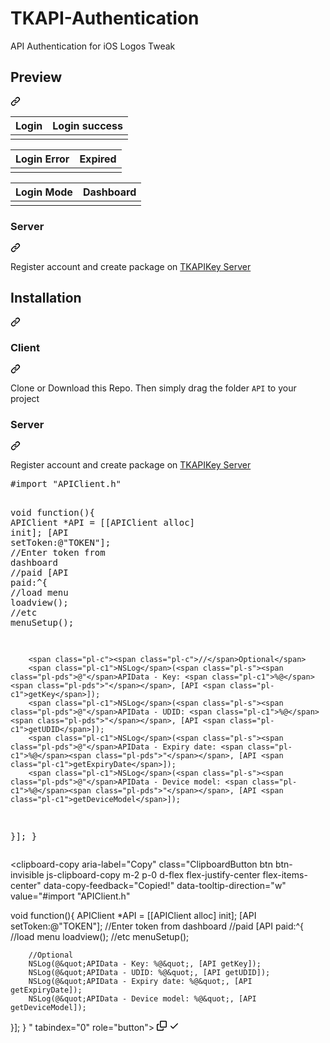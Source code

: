# TKAPI-Authentication
API Authentication for iOS Logos Tweak
<div class="markdown-heading" dir="auto"><h2 tabindex="-1" class="heading-element" dir="auto">Preview</h2><a id="user-content-preview" class="anchor" aria-label="Permalink: Preview" href="#preview"><svg class="octicon octicon-link" viewBox="0 0 16 16" version="1.1" width="16" height="16" aria-hidden="true"><path d="m7.775 3.275 1.25-1.25a3.5 3.5 0 1 1 4.95 4.95l-2.5 2.5a3.5 3.5 0 0 1-4.95 0 .751.751 0 0 1 .018-1.042.751.751 0 0 1 1.042-.018 1.998 1.998 0 0 0 2.83 0l2.5-2.5a2.002 2.002 0 0 0-2.83-2.83l-1.25 1.25a.751.751 0 0 1-1.042-.018.751.751 0 0 1-.018-1.042Zm-4.69 9.64a1.998 1.998 0 0 0 2.83 0l1.25-1.25a.751.751 0 0 1 1.042.018.751.751 0 0 1 .018 1.042l-1.25 1.25a3.5 3.5 0 1 1-4.95-4.95l2.5-2.5a3.5 3.5 0 0 1 4.95 0 .751.751 0 0 1-.018 1.042.751.751 0 0 1-1.042.018 1.998 1.998 0 0 0-2.83 0l-2.5 2.5a1.998 1.998 0 0 0 0 2.83Z"></path></svg></a></div>

<markdown-accessiblity-table data-catalyst=""><table>
<thead>
<tr>
<th align="center">Login</th>
<th align="center">Login success</th>
</tr>
</thead>
<tbody>
<tr>
<td align="center"><a target="_blank" rel="noopener noreferrer nofollow" href="https://github.com/user-attachments/assets/53b9caf4-73aa-441b-ba55-ee37bbbd4b58"><img src="https://github.com/user-attachments/assets/53b9caf4-73aa-441b-ba55-ee37bbbd4b58" alt="" style="max-width: 100%;"></a></td>
<td align="center"><a target="_blank" rel="noopener noreferrer nofollow" href="https://github.com/user-attachments/assets/b7a8661b-eaba-4766-995c-1068b43c886b"><img src="https://github.com/user-attachments/assets/b7a8661b-eaba-4766-995c-1068b43c886b" alt="" style="max-width: 100%;"></a></td>
</tr>
</tbody>
</table>
</markdown-accessiblity-table>

<markdown-accessiblity-table data-catalyst=""><table>
<thead>
<tr>
<th align="center">Login Error</th>
<th align="center">Expired</th>
</tr>
</thead>
<tbody>
<tr>
<td align="center"><a target="_blank" rel="noopener noreferrer nofollow" href="https://github.com/user-attachments/assets/fe1fe798-c864-4da6-bb64-6f91aa762337"><img src="https://github.com/user-attachments/assets/fe1fe798-c864-4da6-bb64-6f91aa762337" alt="" style="max-width: 100%;"></a></td>
<td align="center"><a target="_blank" rel="noopener noreferrer nofollow" href="https://github.com/user-attachments/assets/19b3c3b4-9041-4fed-98af-416de8d86e35"><img src="https://github.com/user-attachments/assets/19b3c3b4-9041-4fed-98af-416de8d86e35" alt="" style="max-width: 100%;"></a></td>
</tr>
</tbody>
</table>
</markdown-accessiblity-table>

<markdown-accessiblity-table data-catalyst=""><table>
<thead>
<tr>
<th align="center">Login Mode</th>
<th align="center">Dashboard</th>
</tr>
</thead>
<tbody>
<tr>
<td align="center"><a target="_blank" rel="noopener noreferrer nofollow" href="https://github.com/user-attachments/assets/6f0cce1c-4119-4352-b423-c608f0aa2818"><img src="https://github.com/user-attachments/assets/6f0cce1c-4119-4352-b423-c608f0aa2818" alt="" style="max-width: 100%;"></a></td>
<td align="center"><a target="_blank" rel="noopener noreferrer nofollow" href="https://github.com/user-attachments/assets/eed7f9c5-3ca3-4552-bcf6-586a638441d4"><img src="https://github.com/user-attachments/assets/eed7f9c5-3ca3-4552-bcf6-586a638441d4" alt="" style="max-width: 100%;"></a></td>
</tr>
</tbody>
</table>
</markdown-accessiblity-table>

<div class="markdown-heading" dir="auto"><h3 tabindex="-1" class="heading-element" dir="auto">Server</h3><a id="user-content-server" class="anchor" aria-label="Permalink: Server" href="#server"><svg class="octicon octicon-link" viewBox="0 0 16 16" version="1.1" width="16" height="16" aria-hidden="true"><path d="m7.775 3.275 1.25-1.25a3.5 3.5 0 1 1 4.95 4.95l-2.5 2.5a3.5 3.5 0 0 1-4.95 0 .751.751 0 0 1 .018-1.042.751.751 0 0 1 1.042-.018 1.998 1.998 0 0 0 2.83 0l2.5-2.5a2.002 2.002 0 0 0-2.83-2.83l-1.25 1.25a.751.751 0 0 1-1.042-.018.751.751 0 0 1-.018-1.042Zm-4.69 9.64a1.998 1.998 0 0 0 2.83 0l1.25-1.25a.751.751 0 0 1 1.042.018.751.751 0 0 1 .018 1.042l-1.25 1.25a3.5 3.5 0 1 1-4.95-4.95l2.5-2.5a3.5 3.5 0 0 1 4.95 0 .751.751 0 0 1-.018 1.042.751.751 0 0 1-1.042.018 1.998 1.998 0 0 0-2.83 0l-2.5 2.5a1.998 1.998 0 0 0 0 2.83Z"></path></svg></a></div>
<p dir="auto">Register account and create package on <a href="https://tuankhang.xyz" rel="nofollow">TKAPIKey Server</a></p>

<div class="markdown-heading" dir="auto"><h2 tabindex="-1" class="heading-element" dir="auto">Installation</h2><a id="user-content-installation" class="anchor" aria-label="Permalink: Installation" href="#installation"><svg class="octicon octicon-link" viewBox="0 0 16 16" version="1.1" width="16" height="16" aria-hidden="true"><path d="m7.775 3.275 1.25-1.25a3.5 3.5 0 1 1 4.95 4.95l-2.5 2.5a3.5 3.5 0 0 1-4.95 0 .751.751 0 0 1 .018-1.042.751.751 0 0 1 1.042-.018 1.998 1.998 0 0 0 2.83 0l2.5-2.5a2.002 2.002 0 0 0-2.83-2.83l-1.25 1.25a.751.751 0 0 1-1.042-.018.751.751 0 0 1-.018-1.042Zm-4.69 9.64a1.998 1.998 0 0 0 2.83 0l1.25-1.25a.751.751 0 0 1 1.042.018.751.751 0 0 1 .018 1.042l-1.25 1.25a3.5 3.5 0 1 1-4.95-4.95l2.5-2.5a3.5 3.5 0 0 1 4.95 0 .751.751 0 0 1-.018 1.042.751.751 0 0 1-1.042.018 1.998 1.998 0 0 0-2.83 0l-2.5 2.5a1.998 1.998 0 0 0 0 2.83Z"></path></svg></a></div>

<div class="markdown-heading" dir="auto"><h3 tabindex="-1" class="heading-element" dir="auto">Client</h3><a id="user-content-client" class="anchor" aria-label="Permalink: Client" href="#client"><svg class="octicon octicon-link" viewBox="0 0 16 16" version="1.1" width="16" height="16" aria-hidden="true"><path d="m7.775 3.275 1.25-1.25a3.5 3.5 0 1 1 4.95 4.95l-2.5 2.5a3.5 3.5 0 0 1-4.95 0 .751.751 0 0 1 .018-1.042.751.751 0 0 1 1.042-.018 1.998 1.998 0 0 0 2.83 0l2.5-2.5a2.002 2.002 0 0 0-2.83-2.83l-1.25 1.25a.751.751 0 0 1-1.042-.018.751.751 0 0 1-.018-1.042Zm-4.69 9.64a1.998 1.998 0 0 0 2.83 0l1.25-1.25a.751.751 0 0 1 1.042.018.751.751 0 0 1 .018 1.042l-1.25 1.25a3.5 3.5 0 1 1-4.95-4.95l2.5-2.5a3.5 3.5 0 0 1 4.95 0 .751.751 0 0 1-.018 1.042.751.751 0 0 1-1.042.018 1.998 1.998 0 0 0-2.83 0l-2.5 2.5a1.998 1.998 0 0 0 0 2.83Z"></path></svg></a></div>

<p dir="auto">Clone or Download this Repo. Then simply drag the folder <code>API</code> to your project</p>

<div class="markdown-heading" dir="auto"><h3 tabindex="-1" class="heading-element" dir="auto">Server</h3><a id="user-content-server" class="anchor" aria-label="Permalink: Server" href="#server"><svg class="octicon octicon-link" viewBox="0 0 16 16" version="1.1" width="16" height="16" aria-hidden="true"><path d="m7.775 3.275 1.25-1.25a3.5 3.5 0 1 1 4.95 4.95l-2.5 2.5a3.5 3.5 0 0 1-4.95 0 .751.751 0 0 1 .018-1.042.751.751 0 0 1 1.042-.018 1.998 1.998 0 0 0 2.83 0l2.5-2.5a2.002 2.002 0 0 0-2.83-2.83l-1.25 1.25a.751.751 0 0 1-1.042-.018.751.751 0 0 1-.018-1.042Zm-4.69 9.64a1.998 1.998 0 0 0 2.83 0l1.25-1.25a.751.751 0 0 1 1.042.018.751.751 0 0 1 .018 1.042l-1.25 1.25a3.5 3.5 0 1 1-4.95-4.95l2.5-2.5a3.5 3.5 0 0 1 4.95 0 .751.751 0 0 1-.018 1.042.751.751 0 0 1-1.042.018 1.998 1.998 0 0 0-2.83 0l-2.5 2.5a1.998 1.998 0 0 0 0 2.83Z"></path></svg></a></div>

<p dir="auto">Register account and create package on <a href="https://tuankhang.xyz" rel="nofollow">TKAPIKey Server</a></p>

<div class="highlight highlight-source-objc notranslate position-relative overflow-auto" dir="auto"><pre>#<span class="pl-k">import</span> <span class="pl-s"><span class="pl-pds">"</span>APIClient.h<span class="pl-pds">"</span></span>

<span class="pl-k">void</span> <span class="pl-en">function</span>(){
    APIClient *API = [[APIClient <span class="pl-c1">alloc</span>] <span class="pl-c1">init</span>];
    [API <span class="pl-c1">setToken:</span><span class="pl-s"><span class="pl-pds">@"</span>TOKEN<span class="pl-pds">"</span></span>]; <span class="pl-c"><span class="pl-c">//</span>Enter token from dashboard</span>
   <span class="pl-c"><span class="pl-c">//</span>paid</span>
    [API <span class="pl-c1">paid:</span>^{
        <span class="pl-c"><span class="pl-c">//</span>load menu</span>
        <span class="pl-c1">loadview</span>(); <span class="pl-c"><span class="pl-c">//</span>etc</span>
        <span class="pl-c1">menuSetup</span>();

        <span class="pl-c"><span class="pl-c">//</span>Optional</span>
    	<span class="pl-c1">NSLog</span>(<span class="pl-s"><span class="pl-pds">@"</span>APIData - Key: <span class="pl-c1">%@</span><span class="pl-pds">"</span></span>, [API <span class="pl-c1">getKey</span>]);
        <span class="pl-c1">NSLog</span>(<span class="pl-s"><span class="pl-pds">@"</span>APIData - UDID: <span class="pl-c1">%@</span><span class="pl-pds">"</span></span>, [API <span class="pl-c1">getUDID</span>]);
        <span class="pl-c1">NSLog</span>(<span class="pl-s"><span class="pl-pds">@"</span>APIData - Expiry date: <span class="pl-c1">%@</span><span class="pl-pds">"</span></span>, [API <span class="pl-c1">getExpiryDate</span>]);
        <span class="pl-c1">NSLog</span>(<span class="pl-s"><span class="pl-pds">@"</span>APIData - Device model: <span class="pl-c1">%@</span><span class="pl-pds">"</span></span>, [API <span class="pl-c1">getDeviceModel</span>]);

   }];
}
</pre><div class="zeroclipboard-container">
    <clipboard-copy aria-label="Copy" class="ClipboardButton btn btn-invisible js-clipboard-copy m-2 p-0 d-flex flex-justify-center flex-items-center" data-copy-feedback="Copied!" data-tooltip-direction="w" value="#import &quot;APIClient.h&quot;

void function(){
    APIClient *API = [[APIClient alloc] init];
    [API setToken:@&quot;TOKEN&quot;]; //Enter token from dashboard
   //paid
    [API paid:^{
        //load menu
        loadview(); //etc
        menuSetup();

        //Optional
    	NSLog(@&quot;APIData - Key: %@&quot;, [API getKey]);
        NSLog(@&quot;APIData - UDID: %@&quot;, [API getUDID]);
        NSLog(@&quot;APIData - Expiry date: %@&quot;, [API getExpiryDate]);
        NSLog(@&quot;APIData - Device model: %@&quot;, [API getDeviceModel]);

   }];
}
" tabindex="0" role="button">
      <svg aria-hidden="true" height="16" viewBox="0 0 16 16" version="1.1" width="16" data-view-component="true" class="octicon octicon-copy js-clipboard-copy-icon">
    <path d="M0 6.75C0 5.784.784 5 1.75 5h1.5a.75.75 0 0 1 0 1.5h-1.5a.25.25 0 0 0-.25.25v7.5c0 .138.112.25.25.25h7.5a.25.25 0 0 0 .25-.25v-1.5a.75.75 0 0 1 1.5 0v1.5A1.75 1.75 0 0 1 9.25 16h-7.5A1.75 1.75 0 0 1 0 14.25Z"></path><path d="M5 1.75C5 .784 5.784 0 6.75 0h7.5C15.216 0 16 .784 16 1.75v7.5A1.75 1.75 0 0 1 14.25 11h-7.5A1.75 1.75 0 0 1 5 9.25Zm1.75-.25a.25.25 0 0 0-.25.25v7.5c0 .138.112.25.25.25h7.5a.25.25 0 0 0 .25-.25v-7.5a.25.25 0 0 0-.25-.25Z"></path>
</svg>
      <svg aria-hidden="true" height="16" viewBox="0 0 16 16" version="1.1" width="16" data-view-component="true" class="octicon octicon-check js-clipboard-check-icon color-fg-success d-none">
    <path d="M13.78 4.22a.75.75 0 0 1 0 1.06l-7.25 7.25a.75.75 0 0 1-1.06 0L2.22 9.28a.751.751 0 0 1 .018-1.042.751.751 0 0 1 1.042-.018L6 10.94l6.72-6.72a.75.75 0 0 1 1.06 0Z"></path>
</svg>
    </clipboard-copy>
  </div></div>
